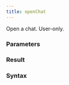 ```yaml
---
title: openChat
---
```


Open a chat. User-only.


### Parameters 



### Result 



### Syntax





